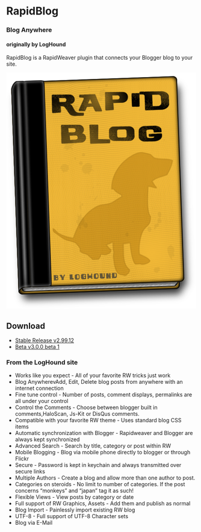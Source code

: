 # RapidBlog
### Blog Anywhere
#### originally by LogHound
RapidBlog is a RapidWeaver plugin that connects your Blogger blog to your site.

![RapidBlog Icon](https://raw.githubusercontent.com/yourhead/rapidblog/master/assets/icon_256.png)

## Download
 - [Stable Release v2.99.12](https://github.com/yourhead/rapidblog/raw/v2.99.12/downloads/rapidblog.2.99.12.zip)
 - [Beta v3.0.0 beta 1](httpshttps://github.com/yourhead/rapidblog/raw/v3.0.0b1/downloads/RapidBlog_3.0.0b1_1084.zip)


### From the LogHound site

 - Works like you expect - All of your favorite RW tricks just work
 - Blog AnywherevAdd, Edit, Delete blog posts from anywhere with an internet connection
 - Fine tune control - Number of posts, comment displays, permalinks are all under your control
 - Control the Comments - Choose between blogger built in comments,HaloScan, Js-Kit or DisQus comments.
 - Compatible with your favorite RW theme - Uses standard blog CSS items
 - Automatic synchronization with Blogger - Rapidweaver and Blogger are always kept synchronized
 - Advanced Search - Search by title, category or post within RW
 - Mobile Blogging - Blog via mobile phone directly to blogger or through Flickr
 - Secure - Password is kept in keychain and always transmitted over secure links
 - Multiple Authors - Create a blog and allow more than one author to post.
 - Categories on steroids - No limit to number of categories. If the post concerns “monkeys” and “japan” tag it as such!
 - Flexible Views - View posts by category or date
 - Full support of RW Graphics, Assets - Add them and publish as normal
 - Blog Import - Painlessly import existing RW blog
 - UTF-8 - Full support of UTF-8 Character sets
 - Blog via E-Mail
